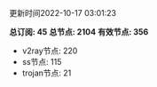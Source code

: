 更新时间2022-10-17 03:01:23

**总订阅: 45**
**总节点: 2104**
**有效节点: 356**
- v2ray节点: 220
- ss节点: 115
- trojan节点: 21
